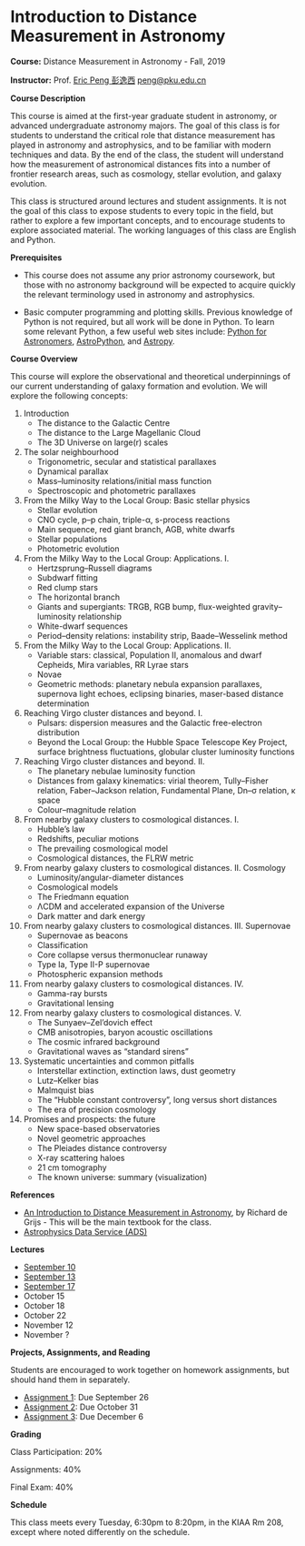 # Introduction to Distance Measurement in Astronomy

**Course:** Distance Measurement in Astronomy - Fall, 2019

**Instructor:** Prof. [Eric Peng 彭逸西](http://kiaa.pku.edu.cn/~peng) <peng@pku.edu.cn>

**Course Description**


This course is aimed at the first-year graduate student in astronomy, or advanced undergraduate astronomy majors. The goal of this class is for students to understand the critical role that distance measurement has played in astronomy and astrophysics, and to be familiar with modern techniques and data. By the end of the class, the student will understand how the measurement of astronomical distances fits into a number of frontier research areas, such as cosmology, stellar evolution, and galaxy evolution.

This class is structured around lectures and student assignments. It is not the goal of this class to expose students to every topic in the field, but rather to explore a few important concepts, and to encourage students to explore associated material. The working languages of this class are English and Python.

**Prerequisites**


   * This course does not assume any prior astronomy coursework, but those with no astronomy background will be expected to acquire quickly the relevant terminology used in astronomy and astrophysics.

   * Basic computer programming and plotting skills. Previous knowledge of Python is not required, but all work will be done in Python. To learn some relevant Python, a few useful web sites include: [Python for Astronomers](https://python4astronomers.github.io), [AstroPython](http://www.astropython.org/), and [Astropy](http://www.astropy.org/).

**Course Overview**

This course will explore the observational and theoretical underpinnings of our current understanding of galaxy formation and evolution. We will explore the following concepts:

1. Introduction
    * The distance to the Galactic Centre
    * The distance to the Large Magellanic Cloud
    * The 3D Universe on large(r) scales
2. The solar neighbourhood
    * Trigonometric, secular and statistical parallaxes
    * Dynamical parallax
    * Mass–luminosity relations/initial mass function
    * Spectroscopic and photometric parallaxes
3. From the Milky Way to the Local Group: Basic stellar physics
    * Stellar evolution
    * CNO cycle, p–p chain, triple-α, s-process reactions
    * Main sequence, red giant branch, AGB, white dwarfs
    * Stellar populations
    * Photometric evolution
4. From the Milky Way to the Local Group: Applications. I.
    * Hertzsprung–Russell diagrams
    * Subdwarf fitting
    * Red clump stars
    * The horizontal branch
    * Giants and supergiants: TRGB, RGB bump, flux-weighted gravity– luminosity relationship
    * White-dwarf sequences
    * Period–density relations: instability strip, Baade–Wesselink method
5. From the Milky Way to the Local Group: Applications. II.
    * Variable stars: classical, Population II, anomalous and dwarf Cepheids, Mira variables, RR Lyrae stars
    * Novae
    * Geometric methods: planetary nebula expansion parallaxes, supernova light echoes, eclipsing binaries, maser-based distance determination
6. Reaching Virgo cluster distances and beyond. I.
    * Pulsars: dispersion measures and the Galactic free-electron distribution
    * Beyond the Local Group: the Hubble Space Telescope Key Project, surface brightness fluctuations, globular cluster luminosity functions
7. Reaching Virgo cluster distances and beyond. II.
    * The planetary nebulae luminosity function
    * Distances from galaxy kinematics: virial theorem, Tully–Fisher relation, Faber–Jackson relation, Fundamental Plane, Dn–σ relation, κ space
    * Colour–magnitude relation
8. From nearby galaxy clusters to cosmological distances. I.
    * Hubble’s law
    * Redshifts, peculiar motions
    * The prevailing cosmological model
    * Cosmological distances, the FLRW metric
9. From nearby galaxy clusters to cosmological distances. II. Cosmology
    * Luminosity/angular-diameter distances
    * Cosmological models
    * The Friedmann equation
    * ΛCDM and accelerated expansion of the Universe
    * Dark matter and dark energy
10. From nearby galaxy clusters to cosmological distances. III. Supernovae
    * Supernovae as beacons
    * Classification
    * Core collapse versus thermonuclear runaway
    * Type Ia, Type II-P supernovae
    * Photospheric expansion methods
11. From nearby galaxy clusters to cosmological distances. IV.
    * Gamma-ray bursts
    * Gravitational lensing
12. From nearby galaxy clusters to cosmological distances. V.
    * The Sunyaev–Zel’dovich effect
    * CMB anisotropies, baryon acoustic oscillations
    * The cosmic infrared background
    * Gravitational waves as “standard sirens”
13. Systematic uncertainties and common pitfalls
    * Interstellar extinction, extinction laws, dust geometry
    * Lutz–Kelker bias
    * Malmquist bias
    * The “Hubble constant controversy”, long versus short distances
    * The era of precision cosmology
14. Promises and prospects: the future
    * New space-based observatories
    * Novel geometric approaches
    * The Pleiades distance controversy
    * X-ray scattering haloes
    * 21 cm tomography
    * The known universe: summary (visualization)

**References**
   * [An Introduction to Distance Measurement in Astronomy](https://www.wiley.com/en-us/An+Introduction+to+Distance+Measurement+in+Astronomy-p-9780470511800), by Richard de Grijs - This will be the main textbook for the class.
   * [Astrophysics Data Service (ADS)](http://ui.adsabs.harvard.edu/)

**Lectures**

* [September 10](https://kiaa.pku.edu.cn/~peng/teaching/distances19/Distances01-2019.pdf)
* [September 13](https://kiaa.pku.edu.cn/~peng/teaching/distances19/Distances02-2019.pdf)
* [September 17](https://kiaa.pku.edu.cn/~peng/teaching/distances19/Distances04a-2019.pdf)
* October 15
* October 18
* October 22
* November 12
* November ? 


**Projects, Assignments, and Reading**

Students are encouraged to work together on homework assignments, but should hand them in separately.

* [Assignment 1](https://github.com/ewpeng/PKUdistances19/blob/master/Assignment01.md): Due September 26
* [Assignment 2](https://github.com/ewpeng/PKUdistances19/blob/master/Assignment02.md): Due October 31
* [Assignment 3](https://github.com/ewpeng/PKUdistances19/blob/master/Assignment03.md): Due December 6

**Grading**

Class Participation: 20%

Assignments: 40%

Final Exam: 40%

**Schedule**

This class meets every Tuesday, 6:30pm to 8:20pm, in the KIAA Rm 208, except where noted differently on the schedule.
